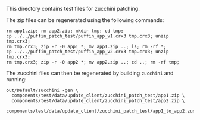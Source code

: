This directory contains test files for zucchini patching.

The zip files can be regenerated using the following commands:

```
rm app1.zip; rm app2.zip; mkdir tmp; cd tmp;
cp ../../puffin_patch_test/puffin_app_v1.crx3 tmp.crx3; unzip tmp.crx3;
rm tmp.crx3; zip -r -0 app1 *; mv app1.zip ..; ls; rm -rf *;
cp ../../puffin_patch_test/puffin_app_v2.crx3 tmp.crx3; unzip tmp.crx3;
rm tmp.crx3; zip -r -0 app2 *; mv app2.zip ..; cd ..; rm -rf tmp;
```

The zucchini files can then be regenerated by building `zucchini` and running:
```
out/Default/zucchini -gen \
  components/test/data/update_client/zucchini_patch_test/app1.zip \
  components/test/data/update_client/zucchini_patch_test/app2.zip \
  components/test/data/update_client/zucchini_patch_test/app1_to_app2.zucchini
```
